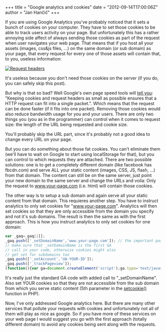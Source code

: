 +++
title = "Google analytics and cookies"
date = "2012-09-14T17:00:06Z"
author = "Jan Hančič"
+++

If you are using Google Analytics you've probably noticed that it sets a bunch of cookies on your computer. They have to set those cookies to be able to track users activity on your page. But unfortunately this has a rather annoying side affect of always sending those cookies as part of the request when user navigates your web page. That means that if you host all your assets (images, css&js files, ...) on the same domain (or sub domain) as your page, that every request for every one of those assets will contain that, to you, useless information:

[![Request headers](/post_images/Screen-Shot-2012-09-14-at-6.03.17-PM.png)](/post_images/Screen-Shot-2012-09-14-at-6.03.17-PM.png)

It's useless because you don't need those cookies on the server (if you do, you can safely skip this post).

But why is that so bad? Well Google's own page speed tools will [tell you](https://developers.google.com/speed/docs/best-practices/request#MinimizeRequestSize): "Keeping cookies and request headers as small as possible ensures that a HTTP request can fit into a single packet.". Which means that the request can be done faster (if it fits into one packet). Removing those cookies would also reduce bandwidth usage for you and your users. There are only two things you (you as in the programmer) can control when it comes to request size: the length of the URL being requested and cookie size.

You'll probably skip the URL part, since it's probably not a good idea to change every URL on your page.

But you can do something about those fat cookies. You can't eliminate them (we'll have to wait on Google to start using localStorage for that), but you can control to which requests they are attached. There are two possible solutions: one is to get a completely different domain (like facebook has fbcdn.com) and serve ALL your static content (images, CSS, JS, flash, ...) from that domain. The content can still be on the same server, just point your new domain to the same server and change the URLs and voila: Only the request to www.your-page.com (i.e. html) will contain those cookies.

The other way is to setup a sub domain and again serve all your static content from that domain. This requieres another step. You have to instruct analytics to only set cookies for "www.your-page.com". Analytics will then set cookies so that they are only accessible from the domain you specify and not it's sub domains. The result is then the same as with the first approach. This is how you instruct analytics to only set cookies for one domain:

```js
var _gaq=_gaq||[];
_gaq.push(['_setDomainName','www.your-page.com']); // the important part
// make sure that _setDomainName is the first GA
// call in your code, otherwise cookies might also
// get set for subdomains too
_gaq.push(['_setAccount','UA-YOUR-ID']);
_gaq.push(['_trackPageview']);
(function(){var ga=document.createElement('script');ga.type='text/javascript';ga.async=true;ga.src=('https:'==document.location.protocol?'https://ssl':'http://www')+'.google-analytics.com/ga.js';(document.getElementsByTagName('head')[0]||document.getElementsByTagName('body')[0]).appendChild(ga);})();
```

It's really just the standard GA code with added call to "\_setDomainName". Also set YOUR cookies so that they are not accessible from the sub domain from which you serve static content (5th parameter in the [setcookie()](http://www.php.net/setcookie) function in PHP).

Now, I've only addressed Google analytics here. But there are many other services that pollute your requests with cookies and unfortunately not all of them will play as nice as google. So if you have more of these services on your web page I would suggest you go with the first approach (totally different domain) to avoid any cookies being sent along with the requests.
